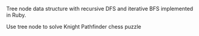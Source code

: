 Tree node data structure with recursive DFS and iterative BFS implemented in Ruby.

Use tree node to solve Knight Pathfinder chess puzzle